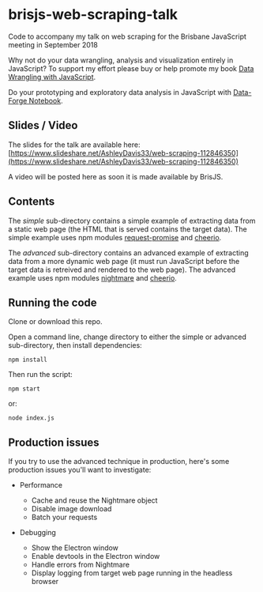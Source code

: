 # brisjs-web-scraping-talk

Code to accompany my talk on web scraping for the Brisbane JavaScript meeting in September 2018

Why not do your data wrangling, analysis and visualization entirely in JavaScript? To support my effort please buy or help promote my book 
[Data Wrangling with JavaScript](http://bit.ly/2t2cJu2).

Do your prototyping and exploratory data analysis in JavaScript with [Data-Forge Notebook](http://www.data-forge-notebook.com/).

## Slides / Video

The slides for the talk are available here: [https://www.slideshare.net/AshleyDavis33/web-scraping-112846350](https://www.slideshare.net/AshleyDavis33/web-scraping-112846350)

A video will be posted here as soon it is made available by BrisJS.

## Contents

The *simple* sub-directory contains a simple example of extracting data from a static web page (the HTML that is served contains the target data). The simple example uses npm modules [request-promise](https://npmjs.com/package/request-promise) and [cheerio](https://npmjs.com/package/cheerio).

The *advanced* sub-directory contains an advanced example of extracting data from a more dynamic web page (it must run JavaScript before the target data is retreived and rendered to the web page). The advanced example uses npm modules [nightmare](https://npmjs.com/package/nightmare) and [cheerio](https://npmjs.com/package/cheerio).

## Running the code

Clone or download this repo.

Open a command line, change directory to either the simple or advanced sub-directory, then install dependencies:

    npm install

Then run the script:

    npm start

or:

    node index.js

## Production issues

If you try to use the advanced technique in production, here's some production issues you'll want to investigate:

- Performance
    - Cache and reuse the Nightmare object
    - Disable image download	
    - Batch your requests

- Debugging
    - Show the Electron window
    - Enable devtools in the Electron window
    - Handle errors from Nightmare
    - Display logging from target web page running in the headless browser

